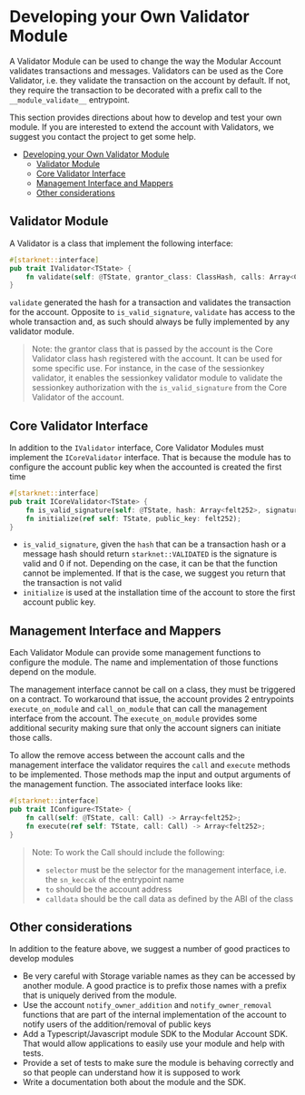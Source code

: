 # Developing your Own Validator Module

A Validator Module can be used to change the way the Modular Account validates
transactions and messages. Validators can be used as the Core Validator, i.e.
they validate the transaction on the account by default. If not, they require
the transaction to be decorated with a prefix call to the `__module_validate__`
entrypoint.

This section provides directions about how to develop and test your own module.
If you are interested to extend the account with Validators, we suggest you
contact the project to get some help.

- [Developing your Own Validator Module](#developing-your-own-validator-module)
  - [Validator Module](#validator-module)
  - [Core Validator Interface](#core-validator-interface)
  - [Management Interface and Mappers](#management-interface-and-mappers)
  - [Other considerations](#other-considerations)
  
## Validator Module

A Validator is a class that implement the following interface:

```rust
#[starknet::interface]
pub trait IValidator<TState> {
    fn validate(self: @TState, grantor_class: ClassHash, calls: Array<Call>) -> felt252;
}
```

`validate` generated the hash for a transaction and validates the transaction
for the account. Opposite to `is_valid_signature`, `validate` has access to
the whole transaction and, as such should always be fully implemented by any
validator module.

> Note: the grantor class that is passed by the account is the Core Validator
> class hash registered with the account. It can be used for some specific
> use. For instance, in the case of the sessionkey validator, it enables the
> sessionkey validator module to validate the sessionkey authorization with the
> `is_valid_signature` from the Core Validator of the account.

## Core Validator Interface

In addition to the `IValidator` interface, Core Validator Modules must implement
the `ICoreValidator` interface. That is because the module has to configure
the account public key when the accounted is created the first time

```rust
#[starknet::interface]
pub trait ICoreValidator<TState> {
    fn is_valid_signature(self: @TState, hash: Array<felt252>, signature: Array<felt252>) -> felt252;
    fn initialize(ref self: TState, public_key: felt252);
}
```

- `is_valid_signature`, given the `hash` that can be a transaction hash or a
  message hash should return `starknet::VALIDATED` is the signature is valid
  and 0 if not. Depending on the case, it can be that the function cannot be
  implemented. If that is the case, we suggest you return that the transaction
  is not valid
- `initialize` is used at the installation time of the account to store the
  first account public key.

## Management Interface and Mappers

Each Validator Module can provide some management functions to configure the
module. The name and implementation of those functions depend on the module. 

The management interface cannot be call on a class, they must be triggered on
a contract. To workaround that issue, the account provides 2 entrypoints
`execute_on_module` and `call_on_module` that can call the management
interface from the account. The `execute_on_module` provides some additional
security making sure that only the account signers can initiate those calls.

To allow the remove access between the account calls and the management
interface the validator requires the `call` and `execute` methods to be
implemented. Those methods map the input and output arguments of the management function. The associated interface looks like:

```rust
#[starknet::interface]
pub trait IConfigure<TState> {
    fn call(self: @TState, call: Call) -> Array<felt252>;
    fn execute(ref self: TState, call: Call) -> Array<felt252>;
}
```

> Note: To work the Call should include the following:
> - `selector` must be the selector for the management interface, i.e. the
>   `sn_keccak` of the entrypoint name
> - `to` should be the account address
> - `calldata` should be the call data as defined by the ABI of the class

## Other considerations

In addition to the feature above, we suggest a number of good practices to
develop modules

- Be very careful with Storage variable names as they can be accessed by
  another module. A good practice is to prefix those names with a prefix
  that is uniquely derived from the module. 
- Use the account `notify_owner_addition` and `notify_owner_removal` functions
  that are part of the internal implementation of the account to notify users
  of the addition/removal of public keys
- Add a Typescript/Javascript module SDK to the Modular Account SDK. That would
  allow applications to easily use your module and help with tests.
- Provide a set of tests to make sure the module is behaving correctly and so
  that people can understand how it is supposed to work
- Write a documentation both about the module and the SDK.
